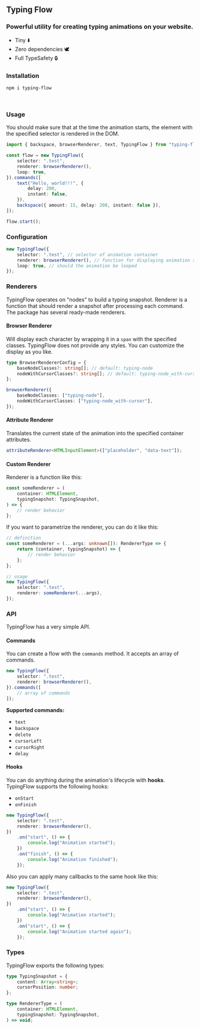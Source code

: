 ## Typing Flow

### Powerful utility for creating typing animations on your website.

- Tiny ⬇️
- Zero dependencies 🕊️
- Full TypeSafety 🔒

### Installation

```
npm i typing-flow
```

<br />

### Usage

You should make sure that at the time the animation starts, the element with the specified selector is rendered in the DOM.

```ts
import { backspace, browserRenderer, text, TypingFlow } from "typing-flow";

const flow = new TypingFlow({
	selector: ".test",
	renderer: browserRenderer(),
	loop: true,
}).commands([
	text("Hello, world!!!", {
		delay: 200,
		instant: false,
	}),
	backspace({ amount: 15, delay: 200, instant: false }),
]);

flow.start();
```

### Configuration

```ts
new TypingFlow({
	selector: ".test", // selector of animation container
	renderer: browserRenderer(), // function for displaying animation state
	loop: true, // should the animation be looped
});
```

### Renderers

TypingFlow operates on "nodes" to build a typing snapshot. Renderer is a function that should render a snapshot after processing each command. The package has several ready-made renderers.

#### Browser Renderer

Will display each character by wrapping it in a `span` with the specified classes. TypingFlow does not provide any styles. You can customize the display as you like.

```ts
type BrowserRendererConfig = {
	baseNodeClasses?: string[]; // default: typing-node
	nodeWithCursorClasses?: string[]; // default: typing-node_with-cursor
};

browserRenderer({
	baseNodeClasses: ["typing-node"],
	nodeWithCursorClasses: ["typing-node_with-cursor"],
});
```

#### Attribute Renderer

Translates the current state of the animation into the specified container attributes.

```ts
attributeRenderer<HTMLInputElement>(["placeholder", "data-text"]);
```

#### Custom Renderer

Renderer is a function like this:

```ts
const someRenderer = (
	container: HTMLElement,
	typingSnapshot: TypingSnapshot,
) => {
	// render behavior
};
```

If you want to parametrize the renderer, you can do it like this:

```ts
// definition
const someRenderer = (...args: unknown[]): RendererType => {
	return (container, typingSnapshot) => {
		// render behavior
	};
};

// usage
new TypingFlow({
	selector: ".test",
	renderer: someRenderer(...args),
});
```

### API

TypingFlow has a very simple API.

#### Commands

You can create a flow with the `commands` method. It accepts an array of commands.

```ts
new TypingFlow({
	selector: ".test",
	renderer: browserRenderer(),
}).commands([
	// array of commands
]);
```

**Supported commands:**

- `text`
- `backspace`
- `delete`
- `cursorLeft`
- `cursorRight`
- `delay`

#### Hooks

You can do anything during the animation's lifecycle with **hooks**.
TypingFlow supports the following hooks:

- `onStart`
- `onFinish`

```ts
new TypingFlow({
	selector: ".test",
	renderer: browserRenderer(),
})
	.on("start", () => {
		console.log("Animation started");
	})
	.on("finish", () => {
		console.log("Animation finished");
	});
```

Also you can apply many callbacks to the same hook like this:

```ts
new TypingFlow({
	selector: ".test",
	renderer: browserRenderer(),
})
	.on("start", () => {
		console.log("Animation started");
	})
	.on("start", () => {
		console.log("Animation started again");
	});
```

### Types

TypingFlow exports the following types:

```ts
type TypingSnapshot = {
	content: Array<string>;
	cursorPosition: number;
};

type RendererType = (
	container: HTMLElement,
	typingSnapshot: TypingSnapshot,
) => void;
```